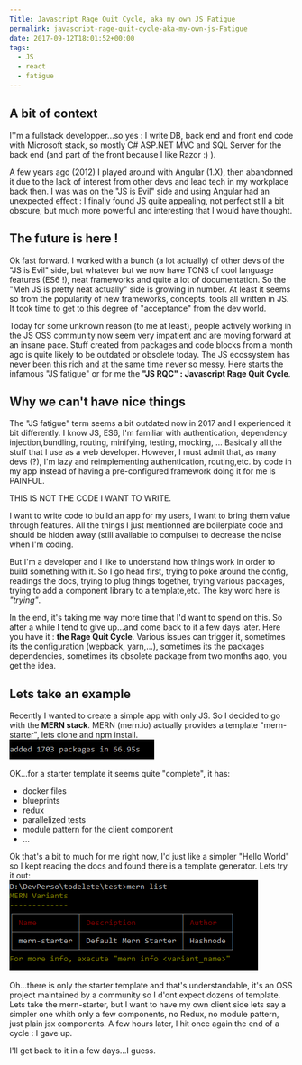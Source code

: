```yaml
---
Title: Javascript Rage Quit Cycle, aka my own JS Fatigue
permalink: javascript-rage-quit-cycle-aka-my-own-js-Fatigue
date: 2017-09-12T18:01:52+00:00
tags:
  - JS
  - react
  - fatigue
---
```


## A bit of context
I''m a fullstack developper...so yes : I write DB, back end and front end code with Microsoft stack, so mostly C# ASP.NET MVC and SQL Server for the back end (and part of the front because I like Razor :) ).

A few years ago (2012) I played around with Angular (1.X), then abandonned it due to the lack of interest from other devs and lead tech in my workplace back then. I was was on the "JS is Evil" side and using Angular had an unexpected effect : I finally found JS quite appealing, not perfect still a bit obscure, but much more powerful and interesting that I would have thought.

## The future is here !

Ok fast forward. I worked with a bunch (a lot actually) of other devs of the "JS is Evil" side, but whatever but we now have TONS of cool language features (ES6 !), neat frameworks and quite a lot of documentation. So the "Meh JS is pretty neat actually" side is growing in number. At least it seems so from the popularity of new frameworks, concepts, tools all written in JS. It took time to get to this degree of "acceptance" from the dev world.

Today for some unknown reason (to me at least), people actively working in the JS OSS community now seem very impatient and are moving forward at an insane pace. Stuff created from packages and code blocks from a month ago is quite likely to be outdated or obsolete today. The JS ecossystem has never been this rich and at the same time never so messy. Here starts the infamous "JS fatigue" or for me the **"JS RQC" : Javascript Rage Quit Cycle**.

## Why we can't have nice things

The "JS fatigue" term seems a bit outdated now in 2017 and I experienced it bit differently. I know JS, ES6, I'm familiar with authentication, dependency injection,bundling, routing, minifying, testing, mocking, ... Basically all the stuff that I use as a web developer. However, I must admit that, as many devs (?), I'm lazy and reimplementing authentication, routing,etc. by code in my app instead of having a pre-configured framework doing it for me is PAINFUL.

THIS IS NOT THE CODE I WANT TO WRITE. 

I want to write code to build an app for my users, I want to bring them value through features. All the things I just mentionned are boilerplate code and should be hidden away (still available to compulse) to decrease the noise when I'm coding.

But I'm a developer and I like to understand how things work in order to build something with it. So I go head first, trying to poke around the config, readings the docs, trying to plug things together, trying various packages, trying to add a component library to a template,etc. The key word here is *"trying"*.

In the end, it's taking me way more time that I'd want to spend on this. So after a while I tend to give up...and come back to it a few days later. Here you have it : **the Rage Quit Cycle**. Various issues can trigger it, sometimes its the configuration (wepback, yarn,...), sometimes its the packages dependencies, sometimes its obsolete package from two months ago, you get the idea.


## Lets take an example

Recently I wanted to create a simple app with only JS. So I decided to go with the **MERN stack**. MERN (mern.io) actually provides a template "mern-starter", lets clone and npm install.  
![1700 packages](/img/2017/mern_npm_install.PNG "1700 packages")


OK...for a starter template it seems quite "complete", it has: 
- docker files
- blueprints
- redux
- parallelized tests
- module pattern for the client component
- ...

Ok that's a bit to much for me right now, I'd just like a simpler "Hello World" so I kept reading the docs and found there is a template generator. Lets try it out:  
![Only one template](/img/2017/mern_list.PNG "Only one template")

Oh...there is only the starter template and that's understandable, it's an OSS project maintained by a community so I d'ont expect dozens of template. Lets take the mern-starter, but I want to have my own client side lets say a simpler one whith only a few components, no Redux, no module pattern, just plain jsx components. A few hours later, I hit once again the end of a cycle : I gave up.

I'll get back to it in a few days...I guess.